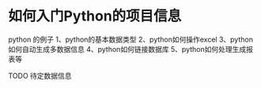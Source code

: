 # 如何入门Python的项目信息
python 的例子
1、python的基本数据类型
2、python如何操作excel
3、python如何自动生成多数据信息
4、python如何链接数据库
5、python如何处理生成报表等

TODO 待定数据信息
